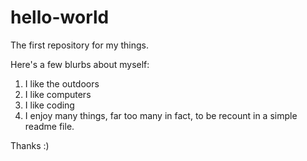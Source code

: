 # hello-world
The first repository for my things.

Here's a few blurbs about myself: 
1. I like the outdoors
2. I like computers
3. I like coding
4. I enjoy many things, far too many in fact, to be recount in a simple readme file. 

Thanks :) 
